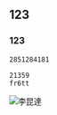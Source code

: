 ## 123
### 123

`` 2851284181
``
```
21359
fr6tt
```
![李昆達](https://github.com/user-attachments/assets/12729961-c415-49d4-a653-687a7ce322fa)

